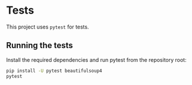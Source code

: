 # Tests

This project uses `pytest` for tests.

## Running the tests

Install the required dependencies and run pytest from the repository root:

```bash
pip install -U pytest beautifulsoup4
pytest
```
